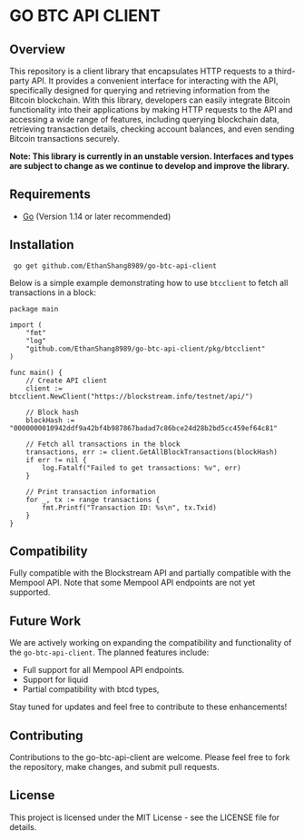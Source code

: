 # GO BTC API CLIENT

## Overview

This repository is a client library that encapsulates HTTP requests to a third-party API. It provides a convenient interface for interacting with the API, specifically designed for querying and retrieving information from the Bitcoin blockchain. With this library, developers can easily integrate Bitcoin functionality into their applications by making HTTP requests to the API and accessing a wide range of features, including querying blockchain data, retrieving transaction details, checking account balances, and even sending Bitcoin transactions securely.

**Note: This library is currently in an unstable version. Interfaces and types are subject to change as we continue to develop and improve the library.**

## Requirements

- [Go](https://golang.org/) (Version 1.14 or later recommended)

## Installation

```
 go get github.com/EthanShang8989/go-btc-api-client
```

Below is a simple example demonstrating how to use `btcclient` to fetch all transactions in a block:

```
package main

import (
	"fmt"
	"log"
	"github.com/EthanShang8989/go-btc-api-client/pkg/btcclient"
)

func main() {
	// Create API client
	client := btcclient.NewClient("https://blockstream.info/testnet/api/")

	// Block hash
	blockHash := "0000000010942ddf9a42bf4b987867badad7c86bce24d28b2bd5cc459ef64c81"

	// Fetch all transactions in the block
	transactions, err := client.GetAllBlockTransactions(blockHash)
	if err != nil {
		log.Fatalf("Failed to get transactions: %v", err)
	}

	// Print transaction information
	for _, tx := range transactions {
		fmt.Printf("Transaction ID: %s\n", tx.Txid)
	}
}
```

## Compatibility

Fully compatible with the Blockstream API and partially compatible with the Mempool API. Note that some Mempool API endpoints are not yet supported.

## Future Work

We are actively working on expanding the compatibility and functionality of the `go-btc-api-client`. The planned features include:

- Full support for all Mempool API endpoints.
- Support for liquid 
- Partial compatibility with btcd types,

Stay tuned for updates and feel free to contribute to these enhancements!

## Contributing

Contributions to the go-btc-api-client are welcome. Please feel free to fork the repository, make changes, and submit pull requests.

## License

This project is licensed under the MIT License - see the LICENSE file for details.
